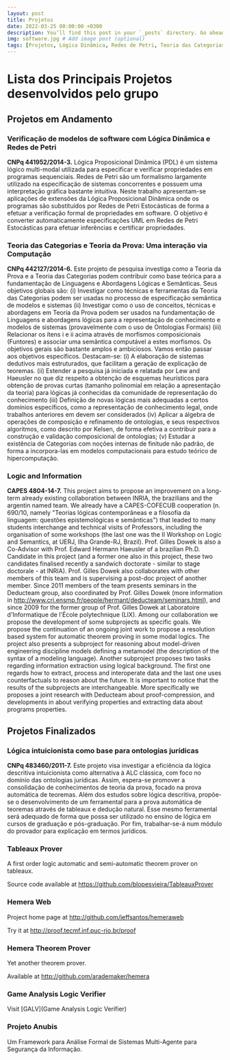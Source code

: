 ```yaml
---
layout: post
title: Projetos
date: 2022-03-25 00:00:00 +0300
description: You’ll find this post in your `_posts` directory. Go ahead and edit it and re-build the site to see your changes. # Add post description (optional)
img: software.jpg # Add image post (optional)
tags: [Projetos, Lógica Dinâmica, Redes de Petri, Teoria das Categorias, Teoria da Prova, Ontologias, Theorem Prover] # add tag
---
```

# Lista dos Principais Projetos desenvolvidos pelo grupo

## Projetos em Andamento

### Verificação de modelos de software com Lógica Dinâmica e Redes de Petri

**CNPq 441952/2014-3.** Lógica Proposicional Dinâmica (PDL) é um sistema lógico multi-modal utilizada para especificar e verificar propriedades em programas sequenciais. Redes de Petri são um formalismo largamente utilizado na especificação de sistemas concorrentes e possuem uma interpretação gráfica bastante intuitiva. Neste trabalho apresentam-se aplicações de extensões da Lógica Proposicional Dinâmica onde os programas são substituídos por Redes de Petri Estocásticas de forma a efetuar a verificação formal de propriedades em software. O objetivo é converter automaticamente especificações UML em Redes de Petri Estocásticas para efetuar inferências e certificar propriedades.


### Teoria das Categorias e Teoria da Prova: Uma interação via Computação

**CNPq 442127/2014-6.** Este projeto de pesquisa investiga como a Teoria da Prova e a Teoria das Categorias podem contribuir como base teórica para a fundamentação de Linguagens e Abordagens Lógicas e Semânticas. Seus objetivos globais são: (i) Investigar como técnicas e ferramentas da Teoria das Categorias podem ser usadas no processo de especificação semântica de modelos e sistemas (ii) Investigar como o uso de conceitos, técnicas e abordagens em Teoria da Prova podem ser usados na fundamentação de Linguagens e abordagens lógicas para a representação de conhecimento e modelos de sistemas (provavelmente com o uso de Ontologias Formais) (iii) Relacionar os ítens i e ii acima através de morfismos composicionais (Funtores) e associar uma semântica computável a estes morfismos. Os objetivos gerais são bastante amplos e ambiciosos. Vamos então passar aos objetivos específicos.  Destacam-se: (i) A elaboração de sistemas dedutivos mais estruturados, que facilitam a geração de explicação de teoremas. (ii) Estender a pesquisa já iniciada e relatada por Lew and Haeusler no que diz respeito a obtenção de esquemas heurísticos para obtenção de provas curtas (tamanho polinomial em relação a apresentação da teoria)  para lógicas já conhecidas da comunidade de representação do conhecimento (iii) Definição de novas lógicas mais adequadas a certos domínios específicos, como a representação de conhecimento legal, onde trabalhos anteriores em devem ser considerados (iv) Aplicar a álgebra de operações de composição e refinamento de ontologias, e seus respectivos algoritmos, como descrito por Kelsen,  de forma efetiva a  contribuir para a construção e validação composicional  de ontologias; (v) Estudar a existência de Categorias com noções internas de finitude não padrão, de forma a incorpora-las em modelos computacionais para estudo teórico de hipercomputação.


### Logic and Information

**CAPES 4804-14-7.** This project aims to propose an improvement on a long-term already existing collaboration between INRIA, the brazilians and the argentin named team. We already have a CAPES-COFECUB cooperation (n. 690/10, namely "Teorias lógicas contemporâneas e a filosofia da linguagem: questões epistemológicas e semânticas") that leaded to many students interchange and technical visits of Professors, including the organisation of some workshops (the last one was the II Workshop on Logic and Semantics, at UERJ, Ilha Grande-RJ, Brazil).
Prof. Gilles Dowek is also a Co-Advisor with Prof. Edward Hermann Haeusler of a brazilian Ph.D. Candidate in this project (and a former one also in this project, these two candidates finalised recently a sandwich doctorate - similar to stage doctorale - at INRIA). Prof. Gilles Dowek also collaborates with other members of this team and is supervising a post-doc project of another member.
Since 2011 members of the team presents seminars in the Deducteam group, also coordinated by Prof. Gilles Dowek (more information in <http://www.cri.ensmp.fr/people/hermant/deducteam/seminars.html>), and since 2009 for the former group of Prof. Gilles Dowek at Laboratoire d'Informatique de l'École polytechnique (LIX).
Among our collaboration we propose the development of some subprojects as specific goals.
We propose the continuation of an ongoing joint work to propose a resolution based system for automatic theorem proving in some modal logics. The project also presents a subproject for reasoning about model-driven engineering discipline models defining a metamodel (the description of the syntax of a modeling language).
Another subproject proposes two tasks regarding information extraction using logical background. The first one regards how to extract, process and interoperate data and the last one uses counterfactuals to reason about the future.
It is important to notice that the results of the subprojects are interchangeable.
More specifically we proposes a joint research with Deducteam about proof-compression, and developments in about verifying properties and extracting data about programs properties.

## Projetos Finalizados


### Lógica intuicionista como base para ontologias jurídicas

**CNPq 483460/2011-7.** Este projeto visa investigar a eficiência da lógica descritiva intuicionista como alternativa à ALC clássica, com foco no domínio das ontologias jurídicas. Assim, espera-se promover a consolidação de conhecimentos de teoria da prova, focado na prova automática de teoremas. Além dos estudos sobre lógica descritiva, propõe-se o desenvolvimento de um ferramental para a prova automática de teoremas através de tableaux e dedução natural. Esse mesmo ferramental será adequado de forma que possa ser utilizado no ensino de lógica em cursos de graduação e pós-graduação. Por fim, trabalhar-se-á num módulo do provador para explicação em termos jurídicos.

### Tableaux Prover

A first order logic automatic and semi-automatic theorem prover on tableaux.

Source code available at <https://github.com/blopesvieira/TableauxProver>


### Hemera Web

Project home page at <http://github.com/jeffsantos/hemeraweb>

Try it at <http://proof.tecmf.inf.puc-rio.br/proof>

### Hemera Theorem Prover

Yet another theorem prover.

Available at <http://github.com/arademaker/hemera>

### Game Analysis Logic Verifier

Visit [GALV](Game Analysis Logic Verifier)

### Projeto Anubis

Um Framework para Análise Formal de Sistemas Multi-Agente para Segurança da Informação.
